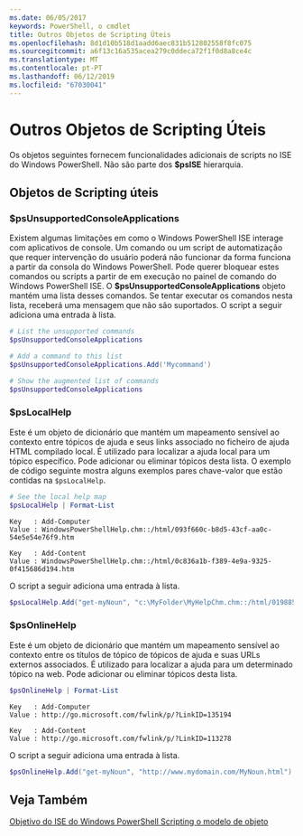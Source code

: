 ```yaml
---
ms.date: 06/05/2017
keywords: PowerShell, o cmdlet
title: Outros Objetos de Scripting Úteis
ms.openlocfilehash: 8d1d10b518d1aadd6aec831b512802558f8fc075
ms.sourcegitcommit: a6f13c16a535acea279c0ddeca72f1f0d8a8ce4c
ms.translationtype: MT
ms.contentlocale: pt-PT
ms.lasthandoff: 06/12/2019
ms.locfileid: "67030041"
---
```

# <a name="other-useful-scripting-objects"></a>Outros Objetos de Scripting Úteis

Os objetos seguintes fornecem funcionalidades adicionais de scripts no ISE do Windows PowerShell. Não são parte dos **$psISE** hierarquia.

## <a name="useful-scripting-objects"></a>Objetos de Scripting úteis

### <a name="psunsupportedconsoleapplications"></a>$psUnsupportedConsoleApplications

Existem algumas limitações em como o Windows PowerShell ISE interage com aplicativos de console. Um comando ou um script de automatização que requer intervenção do usuário poderá não funcionar da forma funciona a partir da consola do Windows PowerShell. Pode querer bloquear estes comandos ou scripts a partir de em execução no painel de comando do Windows PowerShell ISE. O **$psUnsupportedConsoleApplications** objeto mantém uma lista desses comandos. Se tentar executar os comandos nesta lista, receberá uma mensagem que não são suportados. O script a seguir adiciona uma entrada à lista.

```powershell
# List the unsupported commands
$psUnsupportedConsoleApplications

# Add a command to this list
$psUnsupportedConsoleApplications.Add('Mycommand')

# Show the augmented list of commands
$psUnsupportedConsoleApplications
```

### <a name="pslocalhelp"></a>$psLocalHelp

Este é um objeto de dicionário que mantém um mapeamento sensível ao contexto entre tópicos de ajuda e seus links associado no ficheiro de ajuda HTML compilado local. É utilizado para localizar a ajuda local para um tópico específico. Pode adicionar ou eliminar tópicos desta lista. O exemplo de código seguinte mostra alguns exemplos pares chave-valor que estão contidas na `$psLocalHelp`.

```powershell
# See the local help map
$psLocalHelp | Format-List
```

```output
Key   : Add-Computer
Value : WindowsPowerShellHelp.chm::/html/093f660c-b8d5-43cf-aa0c-54e5e54e76f9.htm

Key   : Add-Content
Value : WindowsPowerShellHelp.chm::/html/0c836a1b-f389-4e9a-9325-0f415686d194.htm
```

O script a seguir adiciona uma entrada à lista.

```powershell
$psLocalHelp.Add("get-myNoun", "c:\MyFolder\MyHelpChm.chm::/html/0198854a-1298-57ae-aa0c-87b5e5a84712.htm")
```

### <a name="psonlinehelp"></a>$psOnlineHelp

Este é um objeto de dicionário que mantém um mapeamento sensível ao contexto entre os títulos de tópico de tópicos de ajuda e suas URLs externos associados. É utilizado para localizar a ajuda para um determinado tópico na web. Pode adicionar ou eliminar tópicos desta lista.

```powershell
$psOnlineHelp | Format-List
```

```output
Key   : Add-Computer
Value : http://go.microsoft.com/fwlink/p/?LinkID=135194

Key   : Add-Content
Value : http://go.microsoft.com/fwlink/p/?LinkID=113278
```

O script a seguir adiciona uma entrada à lista.

```powershell
$psOnlineHelp.Add("get-myNoun", "http://www.mydomain.com/MyNoun.html")
```

## <a name="see-also"></a>Veja Também

[Objetivo do ISE do Windows PowerShell Scripting o modelo de objeto](../components/ise/object-model/Purpose-of-the-Windows-PowerShell-ISE-Scripting-Object-Model.md)
